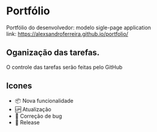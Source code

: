 # Portfólio

Portfólio do desenvolvedor:  modelo sigle-page application<br> 
link:  https://alexsandroferreira.github.io/portfolio/


## Oganização das tarefas.

O controle das tarefas serão feitas pelo GitHub

## Icones
- :package: Nova funcionalidade
- :up: Atualização 
- :bug: Correção de bug
- :checkered_flag: Release
